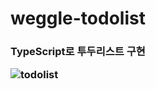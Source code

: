 # weggle-todolist
<H3> TypeScript로 투두리스트 구현

![todolist](https://github.com/pajiyeee/weggle-todolist/assets/124162355/168c940d-5447-4753-89dc-2cdb939a0025)
